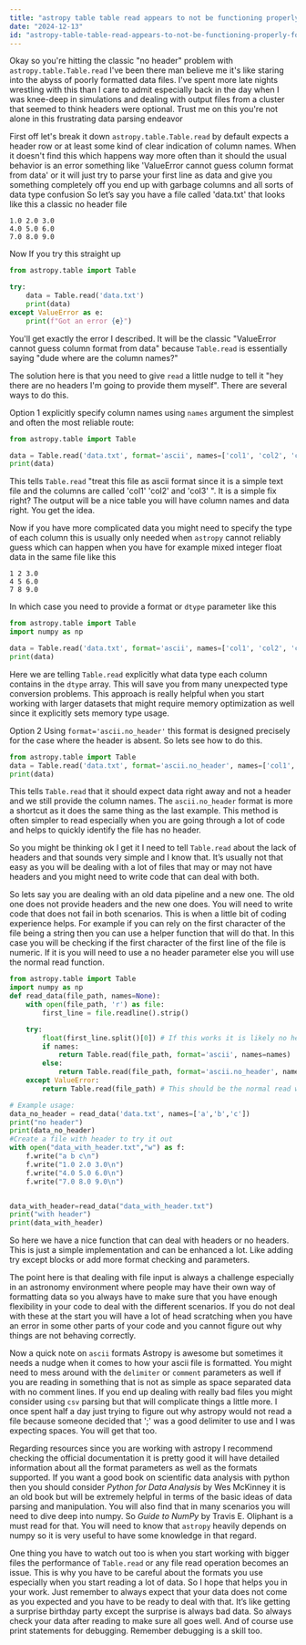 ```yaml
---
title: "astropy table table read appears to not be functioning properly for no header?"
date: "2024-12-13"
id: "astropy-table-table-read-appears-to-not-be-functioning-properly-for-no-header"
---
```


Okay so you're hitting the classic "no header" problem with `astropy.table.Table.read` I've been there man believe me it's like staring into the abyss of poorly formatted data files. I've spent more late nights wrestling with this than I care to admit especially back in the day when I was knee-deep in simulations and dealing with output files from a cluster that seemed to think headers were optional. Trust me on this you're not alone in this frustrating data parsing endeavor

First off let's break it down `astropy.table.Table.read` by default expects a header row or at least some kind of clear indication of column names. When it doesn't find this which happens way more often than it should the usual behavior is an error something like 'ValueError cannot guess column format from data' or it will just try to parse your first line as data and give you something completely off you end up with garbage columns and all sorts of data type confusion So let’s say you have a file called 'data.txt' that looks like this a classic no header file

```
1.0 2.0 3.0
4.0 5.0 6.0
7.0 8.0 9.0
```

Now If you try this straight up

```python
from astropy.table import Table

try:
    data = Table.read('data.txt')
    print(data)
except ValueError as e:
    print(f"Got an error {e}")

```
You'll get exactly the error I described. It will be the classic "ValueError cannot guess column format from data" because `Table.read` is essentially saying "dude where are the column names?"

The solution here is that you need to give `read` a little nudge to tell it "hey there are no headers I'm going to provide them myself". There are several ways to do this.

Option 1 explicitly specify column names using `names` argument the simplest and often the most reliable route:

```python
from astropy.table import Table

data = Table.read('data.txt', format='ascii', names=['col1', 'col2', 'col3'])
print(data)
```
This tells `Table.read` "treat this file as ascii format since it is a simple text file and the columns are called 'col1' 'col2' and 'col3' ". It is a simple fix right? The output will be a nice table you will have column names and data right. You get the idea.

Now if you have more complicated data you might need to specify the type of each column this is usually only needed when `astropy` cannot reliably guess which can happen when you have for example mixed integer float data in the same file like this

```
1 2 3.0
4 5 6.0
7 8 9.0
```
In which case you need to provide a format or `dtype` parameter like this
```python
from astropy.table import Table
import numpy as np

data = Table.read('data.txt', format='ascii', names=['col1', 'col2', 'col3'], dtype=[np.int32, np.int32, np.float64])
print(data)
```
Here we are telling `Table.read` explicitly what data type each column contains in the `dtype` array. This will save you from many unexpected type conversion problems. This approach is really helpful when you start working with larger datasets that might require memory optimization as well since it explicitly sets memory type usage.

Option 2 Using `format='ascii.no_header'` this format is designed precisely for the case where the header is absent. So lets see how to do this.

```python
from astropy.table import Table
data = Table.read('data.txt', format='ascii.no_header', names=['col1', 'col2', 'col3'])
print(data)
```
This tells `Table.read` that it should expect data right away and not a header and we still provide the column names. The `ascii.no_header` format is more a shortcut as it does the same thing as the last example. This method is often simpler to read especially when you are going through a lot of code and helps to quickly identify the file has no header.

So you might be thinking ok I get it I need to tell `Table.read` about the lack of headers and that sounds very simple and I know that. It’s usually not that easy as you will be dealing with a lot of files that may or may not have headers and you might need to write code that can deal with both.

So lets say you are dealing with an old data pipeline and a new one. The old one does not provide headers and the new one does. You will need to write code that does not fail in both scenarios. This is when a little bit of coding experience helps. For example if you can rely on the first character of the file being a string then you can use a helper function that will do that. In this case you will be checking if the first character of the first line of the file is numeric. If it is you will need to use a no header parameter else you will use the normal read function.

```python
from astropy.table import Table
import numpy as np
def read_data(file_path, names=None):
    with open(file_path, 'r') as file:
        first_line = file.readline().strip()

    try:
        float(first_line.split()[0]) # If this works it is likely no header data
        if names:
            return Table.read(file_path, format='ascii', names=names)
        else:
            return Table.read(file_path, format='ascii.no_header', names=['col1', 'col2', 'col3']) # This is a default when no names are provided
    except ValueError:
        return Table.read(file_path) # This should be the normal read which will take header

# Example usage:
data_no_header = read_data('data.txt', names=['a','b','c'])
print("no header")
print(data_no_header)
#Create a file with header to try it out
with open("data_with_header.txt","w") as f:
    f.write("a b c\n")
    f.write("1.0 2.0 3.0\n")
    f.write("4.0 5.0 6.0\n")
    f.write("7.0 8.0 9.0\n")


data_with_header=read_data("data_with_header.txt")
print("with header")
print(data_with_header)
```
So here we have a nice function that can deal with headers or no headers. This is just a simple implementation and can be enhanced a lot. Like adding try except blocks or add more format checking and parameters.

The point here is that dealing with file input is always a challenge especially in an astronomy environment where people may have their own way of formatting data so you always have to make sure that you have enough flexibility in your code to deal with the different scenarios. If you do not deal with these at the start you will have a lot of head scratching when you have an error in some other parts of your code and you cannot figure out why things are not behaving correctly.

Now a quick note on `ascii` formats Astropy is awesome but sometimes it needs a nudge when it comes to how your ascii file is formatted. You might need to mess around with the `delimiter` or `comment` parameters as well if you are reading in something that is not as simple as space separated data with no comment lines. If you end up dealing with really bad files you might consider using `csv` parsing but that will complicate things a little more. I once spent half a day just trying to figure out why astropy would not read a file because someone decided that ';' was a good delimiter to use and I was expecting spaces. You will get that too.

Regarding resources since you are working with astropy I recommend checking the official documentation it is pretty good it will have detailed information about all the format parameters as well as the formats supported. If you want a good book on scientific data analysis with python then you should consider *Python for Data Analysis* by Wes McKinney it is an old book but will be extremely helpful in terms of the basic ideas of data parsing and manipulation. You will also find that in many scenarios you will need to dive deep into numpy. So *Guide to NumPy* by Travis E. Oliphant is a must read for that. You will need to know that `astropy` heavily depends on numpy so it is very useful to have some knowledge in that regard.

One thing you have to watch out too is when you start working with bigger files the performance of `Table.read` or any file read operation becomes an issue. This is why you have to be careful about the formats you use especially when you start reading a lot of data. So I hope that helps you in your work. Just remember to always expect that your data does not come as you expected and you have to be ready to deal with that. It’s like getting a surprise birthday party except the surprise is always bad data. So always check your data after reading to make sure all goes well. And of course use print statements for debugging. Remember debugging is a skill too.
